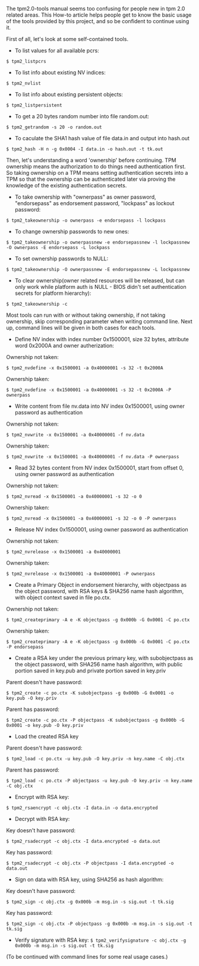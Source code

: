 The tpm2.0-tools manual seems too confusing for people new in tpm 2.0 related areas. This How-to article helps people get to know the basic usage of the tools provided by this project, and so be confident to continue using it.

First of all, let's look at some self-contained tools.

* To list values for all available pcrs:

`$ tpm2_listpcrs`

* To list info about existing NV indices:

`$ tpm2_nvlist`

* To list info about existing persistent objects:

`$ tpm2_listpersistent`

* To get a 20 bytes random number into file random.out:

`$ tpm2_getrandom -s 20 -o random.out`

* To caculate the SHA1 hash value of file data.in and output into hash.out

`$ tpm2_hash -H n -g 0x0004 -I data.in -o hash.out -t tk.out`

Then, let's understanding a word 'ownership' before continuing. TPM ownership means the authorization to do things need authentication first. So taking ownership on a TPM means setting authentication secrets into a TPM so that the ownership can be authenticated later via proving the knowledge of the existing authentication secrets.

* To take ownership with "ownerpass" as owner password, "endorsepass" as endorsement password, "lockpass" as lockout password:

`$ tpm2_takeownership -o ownerpass -e endorsepass -l lockpass`

* To change ownership passwords to new ones:

`$ tpm2_takeownership -o ownerpassnew -e endorsepassnew -l lockpassnew -O ownerpass -E endorsepass -L lockpass`

* To set ownership passwords to NULL:

`$ tpm2_takeownership -O ownerpassnew -E endorsepassnew -L lockpassnew`

* To clear ownership(owner related resources will be released, but can only work while platform auth is NULL - BIOS didn't set authentication secrets for platform hierarchy):

`$ tpm2_takeownership -c`

Most tools can run with or without taking ownership, if not taking ownership, skip corresponding parameter when writing command line. Next up, command lines will be given in both cases for each tools.

* Define NV index with index number 0x1500001, size 32 bytes, attribute word 0x2000A and owner autherization:

Ownership not taken:

`$ tpm2_nvdefine -x 0x1500001 -a 0x40000001 -s 32 -t 0x2000A`

Ownership taken:

`$ tpm2_nvdefine -x 0x1500001 -a 0x40000001 -s 32 -t 0x2000A -P ownerpass`

* Write content from file nv.data into NV index 0x1500001, using owner password as authentication

Ownership not taken:

`$ tpm2_nvwrite -x 0x1500001 -a 0x40000001 -f nv.data`

Ownership taken:

`$ tpm2_nvwrite -x 0x1500001 -a 0x40000001 -f nv.data -P ownerpass`

* Read 32 bytes content from NV index 0x1500001, start from offset 0, using owner password as authentication

Ownership not taken:

`$ tpm2_nvread -x 0x1500001 -a 0x40000001 -s 32 -o 0`

Ownership taken:

`$ tpm2_nvread -x 0x1500001 -a 0x40000001 -s 32 -o 0 -P ownerpass`

* Release NV index 0x1500001, using owner password as authentication

Ownership not taken:

`$ tpm2_nvrelease -x 0x1500001 -a 0x40000001`

Ownership taken:

`$ tpm2_nvrelease -x 0x1500001 -a 0x40000001 -P ownerpass`

* Create a Primary Object in endorsement hierarchy, with objectpass as the object password, with RSA keys & SHA256 name hash algorithm, with object context saved in file po.ctx.

Ownership not taken:

`$ tpm2_createprimary -A e -K objectpass -g 0x000b -G 0x0001 -C po.ctx`

Ownership taken:

`$ tpm2_createprimary -A e -K objectpass -g 0x000b -G 0x0001 -C po.ctx -P endorsepass`

* Create a RSA key under the previous primary key, with subobjectpass as the object password, with SHA256 name hash algorithm, with public portion saved in key.pub and private portion saved in key.priv

Parent doesn't have password:

`$ tpm2_create -c po.ctx -K subobjectpass -g 0x000b -G 0x0001 -o key.pub -O key.priv`

Parent has password:

`$ tpm2_create -c po.ctx -P objectpass -K subobjectpass -g 0x000b -G 0x0001 -o key.pub -O key.priv`

* Load the created RSA key

Parent doesn't have password:

`$ tpm2_load -c po.ctx -u key.pub -O key.priv -n key.name -C obj.ctx`

Parent has password:

`$ tpm2_load -c po.ctx -P objectpass -u key.pub -O key.priv -n key.name -C obj.ctx`

* Encrypt with RSA key:

`$ tpm2_rsaencrypt -c obj.ctx -I data.in -o data.encrypted`

* Decrypt with RSA key:

Key doesn't have password:

`$ tpm2_rsadecrypt -c obj.ctx -I data.encrypted -o data.out`

Key has password:

`$ tpm2_rsadecrypt -c obj.ctx -P objectpass -I data.encrypted -o data.out`

* Sign on data with RSA key, using SHA256 as hash algorithm:

Key doesn't have password:

`$ tpm2_sign -c obj.ctx -g 0x000b -m msg.in -s sig.out -t tk.sig`

Key has password:

`$ tpm2_sign -c obj.ctx -P objectpass -g 0x000b -m msg.in -s sig.out -t tk.sig`

* Verify signature with RSA key:
`$ tpm2_verifysignature -c obj.ctx -g 0x000b -m msg.in -s sig.out -t tk.sig`

(To be continued with command lines for some real usage cases.)